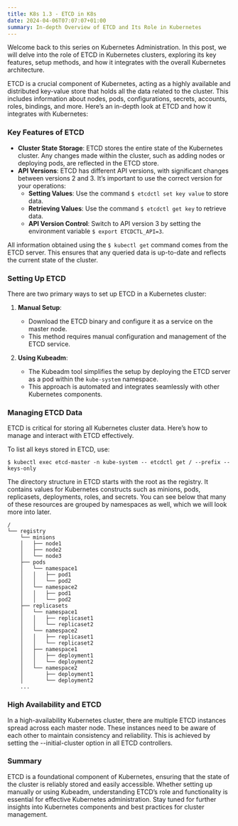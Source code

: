 ```yaml
---
title: K8s 1.3 - ETCD in K8s
date: 2024-04-06T07:07:07+01:00
summary: In-depth Overview of ETCD and Its Role in Kubernetes
---
```


Welcome back to this series on Kubernetes Administration. In this post, we will delve into the role of ETCD in Kubernetes clusters, exploring its key features, setup methods, and how it integrates with the overall Kubernetes architecture.

ETCD is a crucial component of Kubernetes, acting as a highly available and distributed key-value store that holds all the data related to the cluster. This includes information about nodes, pods, configurations, secrets, accounts, roles, bindings, and more. Here’s an in-depth look at ETCD and how it integrates with Kubernetes:

### Key Features of ETCD

- **Cluster State Storage**: ETCD stores the entire state of the Kubernetes cluster. Any changes made within the cluster, such as adding nodes or deploying pods, are reflected in the ETCD store.
- **API Versions**: ETCD has different API versions, with significant changes between versions 2 and 3. It’s important to use the correct version for your operations:
  - **Setting Values**: Use the command `$ etcdctl set key value` to store data.
  - **Retrieving Values**: Use the command `$ etcdctl get key` to retrieve data.
  - **API Version Control**: Switch to API version 3 by setting the environment variable `$ export ETCDCTL_API=3`.

All information obtained using the `$ kubectl get` command comes from the ETCD server. This ensures that any queried data is up-to-date and reflects the current state of the cluster.

### Setting Up ETCD

There are two primary ways to set up ETCD in a Kubernetes cluster:

1. **Manual Setup**:
   - Download the ETCD binary and configure it as a service on the master node.
   - This method requires manual configuration and management of the ETCD service.

2. **Using Kubeadm**:
   - The Kubeadm tool simplifies the setup by deploying the ETCD server as a pod within the `kube-system` namespace.
   - This approach is automated and integrates seamlessly with other Kubernetes components.

### Managing ETCD Data

ETCD is critical for storing all Kubernetes cluster data. Here’s how to manage and interact with ETCD effectively.


To list all keys stored in ETCD, use:

```
$ kubectl exec etcd-master -n kube-system -- etcdctl get / --prefix --keys-only
```

The directory structure in ETCD starts with the root as the registry. It contains values for Kubernetes constructs such as minions, pods, replicasets, deployments, roles, and secrets. You can see below that many of these resources are grouped by namespaces as well, which we will look more into later.
```
/
└── registry
    └── minions
    │   ├── node1
    │   ├── node2
    │   └── node3
    ├── pods
    │   └── namespace1
    │   │   ├── pod1
    │   │   └── pod2
    │   └── namespace2
    │   │   ├── pod1
    │   │   └── pod2
    ├── replicasets
    │   └── namespace1
    │   │   ├── replicaset1
    │   │   └── replicaset2
    │   └── namespace2
    │   │   ├── replicaset1
    │   │   └── replicaset2
    │   ├── namespace1
    │   │   ├── deployment1
    │   │   └── deployment2
    │   └── namespace2
    │       ├── deployment1
    │       └── deployment2
    ...
```

### High Availability and ETCD
In a high-availability Kubernetes cluster, there are multiple ETCD instances spread across each master node. These instances need to be aware of each other to maintain consistency and reliability. This is achieved by setting the --initial-cluster option in all ETCD controllers.

### Summary
ETCD is a foundational component of Kubernetes, ensuring that the state of the cluster is reliably stored and easily accessible. Whether setting up manually or using Kubeadm, understanding ETCD’s role and functionality is essential for effective Kubernetes administration. Stay tuned for further insights into Kubernetes components and best practices for cluster management.